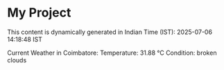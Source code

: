 # My Project

This content is dynamically generated in Indian Time (IST): 2025-07-06 14:18:48 IST


Current Weather in Coimbatore:
Temperature: 31.88 °C
Condition: broken clouds
